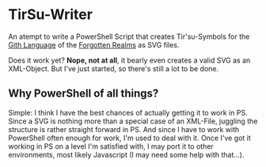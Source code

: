 # TirSu-Writer

An atempt to write a PowerShell Script that creates Tir'su-Symbols for the [Gith Language](https://forgottenrealms.fandom.com/wiki/Gith_language) of the [Forgotten Realms](https://forgottenrealms.fandom.com/wiki/Forgotten_Realms) as SVG files.

Does it work yet? **Nope, not at all**, it bearly even creates a valid SVG as an XML-Object. But I've just started, so there's still a lot to be done.

## Why PowerShell of all things?

Simple: I think I have the best chances of actually getting it to work in PS. Since a SVG is nothing more than a special case of an XML-File, juggling the structure is rather straight forward in PS. And since I have to work with PowerShell often enough for work, I'm used to deal with it. Once I've got it working in PS on a level I'm satisfied with, I may port it to other environments, most likely Javascript (I may need some help with that...).
